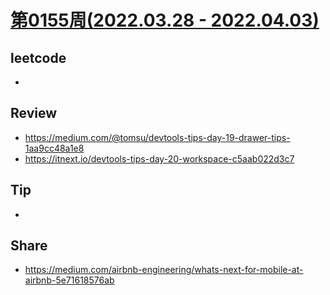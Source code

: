 # [第0155周(2022.03.28 - 2022.04.03)](https://github.com/vjudge/ARTS/blob/master/2022/第0155周.md)

## leetcode
*


## Review
* https://medium.com/@tomsu/devtools-tips-day-19-drawer-tips-1aa9cc48a1e8
* https://itnext.io/devtools-tips-day-20-workspace-c5aab022d3c7


## Tip
*


## Share
* https://medium.com/airbnb-engineering/whats-next-for-mobile-at-airbnb-5e71618576ab
